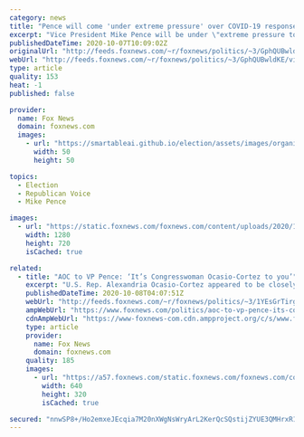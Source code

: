 ```yaml
---
category: news
title: "Pence will come 'under extreme pressure' over COVID-19 response in VP debate, pollster predicts"
excerpt: "Vice President Mike Pence will be under \"extreme pressure to answer tough questions\" during Wednesday's vice presidential debate about the Trump administration's response to the coronavirus pandemic, Fox News contributor Kristen Soltis Anderson told the \"Fox News Rundown\" podcast."
publishedDateTime: 2020-10-07T10:09:02Z
originalUrl: "http://feeds.foxnews.com/~r/foxnews/politics/~3/GphQUBwldKE/vice-presidential-debate-preview-pence-harris"
webUrl: "http://feeds.foxnews.com/~r/foxnews/politics/~3/GphQUBwldKE/vice-presidential-debate-preview-pence-harris"
type: article
quality: 153
heat: -1
published: false

provider:
  name: Fox News
  domain: foxnews.com
  images:
    - url: "https://smartableai.github.io/election/assets/images/organizations/foxnews.com-50x50.jpg"
      width: 50
      height: 50

topics:
  - Election
  - Republican Voice
  - Mike Pence

images:
  - url: "https://static.foxnews.com/foxnews.com/content/uploads/2020/10/KAMALA-HARRIS-pence-AP.jpg"
    width: 1280
    height: 720
    isCached: true

related:
  - title: "AOC to VP Pence: ‘It’s Congresswoman Ocasio-Cortez to you’"
    excerpt: "U.S. Rep. Alexandria Ocasio-Cortez appeared to be closely watching the vice presidential debate Wednesday night, tweeting several responses to comments by Vice President Mike Pence."
    publishedDateTime: 2020-10-08T04:07:51Z
    webUrl: "http://feeds.foxnews.com/~r/foxnews/politics/~3/1YEsGrTirgU/aoc-to-vp-pence-its-congresswoman-ocasio-cortez-to-you"
    ampWebUrl: "https://www.foxnews.com/politics/aoc-to-vp-pence-its-congresswoman-ocasio-cortez-to-you.amp"
    cdnAmpWebUrl: "https://www-foxnews-com.cdn.ampproject.org/c/s/www.foxnews.com/politics/aoc-to-vp-pence-its-congresswoman-ocasio-cortez-to-you.amp"
    type: article
    provider:
      name: Fox News
      domain: foxnews.com
    quality: 185
    images:
      - url: "https://a57.foxnews.com/static.foxnews.com/foxnews.com/content/uploads/2019/07/640/320/Pence-AOC_AP-Getty.jpg?ve=1&tl=1"
        width: 640
        height: 320
        isCached: true

secured: "nnwSP8+/Ho2emxeJEcqia7M20nXWgNsWryArL2KerQcSQstijZYUE3QMHrxR1HWHBxiWoPGGTrYFYtjt2UaF7m5MYbNCgYIxL9+kMrCMq3M1JMYkvuPIvZ7nUaWPUZI7evc045YjsQJRPTPRW9uj3mFM8CXx63V9o3epwjWBbpDWDJodW2f/Z17tjOaMBPQSwdHuM2mYC/0od7nxWHIiikp4xkDYdinCOYurBXVmTstVSdm5zt7rDIaS4MrFtWzXyTb2rPcCTgF1C2UdOAq05w1Acv2rfdWbmH1qhmPyFxX2UjrwXMWvO5mLLsEznD0pS2may1OQ4EPeIUD5VZayNGoFuLoILO0Z4T4Y3Jw2aDI=;Uf5oVIjjn5XuBJleRTztLA=="
---
```


